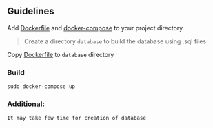 ## Guidelines

Add [Dockerfile](https://github.com/TanmayPatil105/docker-files/blob/main/flask+mysql/Dockerfile) and [docker-compose](https://github.com/TanmayPatil105/docker-files/blob/main/flask+mysql/docker-compose.yml)
to your project directory
> Create a directory `database` to build the database using .sql files

Copy [Dockerfile](https://github.com/TanmayPatil105/docker-templates/blob/main/flask%2Bmysql/database/Dockerfile) to `database` directory
###  Build

~~~
sudo docker-compose up
~~~

### Additional:

`It may take few time for creation of database `
